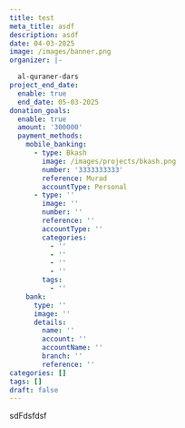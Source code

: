 ```yaml
---
title: test
meta_title: asdf
description: asdf
date: 04-03-2025
image: /images/banner.png
organizer: |-

  al-quraner-dars
project_end_date:
  enable: true
  end_date: 05-03-2025
donation_goals:
  enable: true
  amount: '300000'
  payment_methods:
    mobile_banking:
      - type: Bkash
        image: /images/projects/bkash.png
        number: '3333333333'
        reference: Murad
        accountType: Personal
      - type: ''
        image: ''
        number: ''
        reference: ''
        accountType: ''
        categories:
          - ''
          - ''
          - ''
          - ''
        tags:
          - ''
    bank:
      type: ''
      image: ''
      details:
        name: ''
        account: ''
        accountName: ''
        branch: ''
        reference: ''
categories: []
tags: []
draft: false
---
```

sdFdsfdsf
